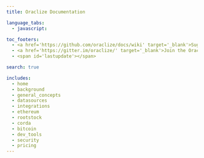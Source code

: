 ```yaml
---
title: Oraclize Documentation

language_tabs:
  - javascript: 

toc_footers:
  - <a href='https://github.com/oraclize/docs/wiki' target='_blank'>Suggest an edit</a>
  - <a href='https://gitter.im/oraclize/' target='_blank'>Join the Oraclize Dev Community</a>
  - <span id='lastupdate'></span>

search: true

includes:
  - home
  - background
  - general_concepts
  - datasources
  - integrations
  - ethereum
  - rootstock
  - corda
  - bitcoin
  - dev_tools
  - security
  - pricing 
---
```

